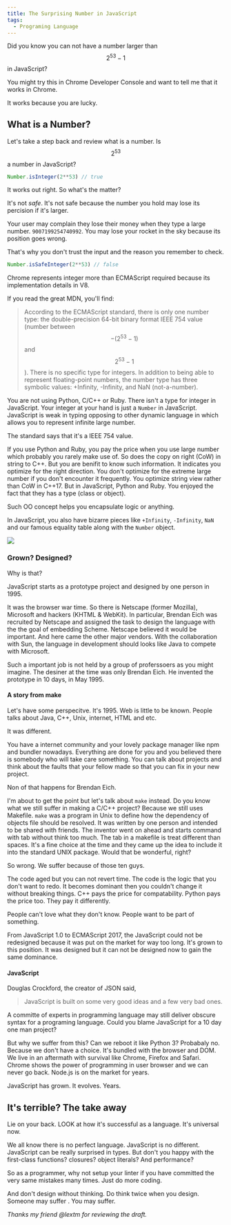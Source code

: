 ```yaml
---
title: The Surprising Number in JavaScript
tags:
  - Programing Language
---
```


Did you know you can not have a number larger than $$ 2^{53}-1 $$ in JavaScript?

You might try this in Chrome Developer Console and want to tell me that it works in  Chrome.

It works because you are lucky.

## What is a Number?

Let's take a step back and review what is a number. Is $$2^{53}$$ a number in JavaScript?

```js
Number.isInteger(2**53) // true
```

It works out right. So what's the matter?

It's not _safe_. It's not safe because the number you hold may lose its percision if it's larger.

Your user may complain they lose their money when they type a large number.
`9007199254740992`. You may lose your rocket in the sky because its position goes wrong.

That's why you don't trust the input and the reason you remember to check.

```js
Number.isSafeInteger(2**53) // false
```

Chrome represents integer more than ECMAScript required because its implementation details in V8.

If you read the great MDN, you'll find:

> According to the ECMAScript standard, there is only one number type: the double-precision 64-bit binary format IEEE 754 value (number between $$-(2^{53}-1)$$ and $$2^{53}-1$$). There is no specific type for integers. In addition to being able to represent floating-point numbers, the number type has three symbolic values: +Infinity, -Infinity, and NaN (not-a-number).

You are not using Python, C/C++ or Ruby. There isn't a type for integer in JavaScript.
Your integer at your hand
is just a `Number` in JavaScript. JavaScript is weak in typing opposing to other
dynamic language in which allows you to represent infinite large number.

The standard says that it's a IEEE 754 value.

If you use Python and Ruby, you pay the price when you use large number which probably you rarely make use of. So does the copy on right (CoW) in string to C++. But you are benifit to know
such information. It indicates you optimize for the right direction.
You don't optimize for the extreme large number if you don't encounter it frequently.
You optimize string view rather than CoW in C++17.
But in JavaScript, Python and Ruby. You enjoyed the fact that they has a type (class or object).

Such OO concept helps you encapsulate logic or anything.

In JavaScript, you also have bizarre pieces like `+Infinity`, `-Infinity`, `NaN` and our famous equality table along with the `Number` object.

<img src="/assets/images/2017/js-equality-table.png">

### Grown? Designed?

Why is that?

JavaScript starts as a prototype project and designed by one person in 1995.

It was the browser war time. So there is 
Netscape (former Mozilla), Microsoft and hackers (KHTML & WebKit). In particular, Brendan Eich was recruited by Netscape and
assigned the task to design the language with the the goal of embedding Scheme.
Netscape believed it would be important. And here came the other major vendors.
With the collaboration with Sun, the language in development should looks like Java to compete with Microsoft.

Such a important job is not held by a group of proferssoers as you might imagine.
The desiner at the time was only Brendan Eich. He invented the
prototype in 10 days, in May 1995.

#### A story from make

Let's have some perspecitve. It's 1995. Web is little to be known. People talks about Java, C++, Unix, internet, HTML and etc.

It was different.

You have a
internet community and your lovely package manager like npm and bundler nowadays.
Everything are done for you and you believed there is somebody who will take care
something. You can talk about projects and think about the faults that your fellow
made so that you can fix in your new project.

Non of that happens for Brendan Eich.

I'm about to get the point but let's talk about `make` instead.
Do you know what we still suffer in making a C/C++ project? Because we
still uses Makefile. `make` was a program in Unix to define how the dependency of
objects file should be resolved.
It was written by one person and intended
to be shared with friends.
The inventor went on ahead and starts command with tab without think too much.
The tab in a makefile is treat different than spaces.
It's a fine choice at the time and they came up the idea to include it into the standard UNIX package. Would that be wonderful, right?

So wrong. We suffer because of those ten guys.

The code aged but you can not revert time. The code is the logic that you don't want to redo. It becomes dominant then you couldn't change it without breaking things.
C++ pays the price for compatability. Python pays the price too. They pay it differently.

People can't love what they don't know. People want to be part of something.

From JavaScript 1.0 to ECMAScript 2017, the JavaScript could not be redesigned
because it was put on the market for way too long.
It's grown to this position. It was designed but it can not be designed now to gain
the same dominance.

#### JavaScript

Douglas Crockford, the creator of JSON said,

> JavaScript is built on some very good ideas and a few very bad ones.

A committe of experts in programming language may still deliver obscure syntax
for a programing language.
Could you blame JavaScript for a 10 day one man project?

But why we suffer from this? Can we reboot it like Python 3? Probabaly no.
Because we don't have a choice. It's bundled with the browser and DOM.
We live in an aftermath with survival like Chrome, Firefox and Safari.
Chrome shows the power of programming in user browser and we can never go back.
Node.js is on the market for years.

JavaScript has grown. It evolves. Years.

## It's terrible? The take away

Lie on your back. LOOK at how it's successful as a language. It's universal now.

We all know there is no perfect language. JavaScript is no different.
JavaScript can be really surprised
in types. But don't you happy with the first-class functions? closures? object literals? And performance?

So as a programmer, why not setup your linter if you have committed the very same
mistakes many times.
Just do more coding.

And don't design without thinking. Do think twice when you design. Someone may suffer . You may suffer.

_Thanks my friend @lextm for reviewing the draft._
